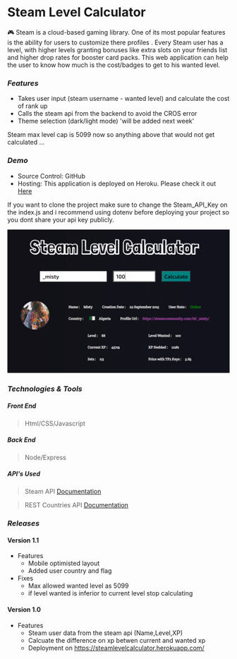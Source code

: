 # Steam Level Calculator
:video_game: Steam is a cloud-based gaming library. One of its most popular features is the ability for users to customize there profiles . Every Steam user has a level, with higher levels granting bonuses like extra slots on your friends list and higher drop rates for booster card packs. This web application can help the user to know how much is the cost/badges to get to his wanted level.

### *Features*
- Takes user input (steam username - wanted level) and calculate the cost of rank up
- Calls the steam api from the backend to avoid the CROS error
- Theme selection (dark/light mode)  'will be added next week'

Steam max level cap is 5099 now so anything above that would not get calculated ...


### *Demo*

* Source Control: GitHub
* Hosting: This application is deployed on Heroku. Please check it out [Here](https://steamlevelcalculator.herokuapp.com/)

If you want to clone the project make sure to change the Steam_API_Key on the index.js and i recommend using dotenv before deploying your project so you dont share your api key publicly.

![demo](/Demo.PNG)



### *Technologies & Tools*
##### *Front End*
> Html/CSS/Javascript
##### *Back End*
>Node/Express
##### *API's Used*
>Steam API [Documentation](https://partner.steamgames.com/doc/webapi/IPlayerService)

>REST Countries API [Documentation](https://restcountries.eu/)

### *Releases*

#### Version 1.1

- Features
  - Mobile optimisted layout
  - Added user country and flag 
- Fixes
  - Max allowed wanted level as 5099
  - if level wanted is inferior to current level stop calculating 

#### Version 1.0

- Features
  - Steam user data from the steam api (Name,Level,XP)
  - Calcuate the difference on xp betwen current and wanted xp
  - Deployment on https://steamlevelcalculator.herokuapp.com/

